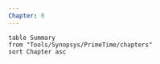 ```yaml
---
Chapter: 0
---
```


```dataview
table Summary
from "Tools/Synopsys/PrimeTime/chapters"
sort Chapter asc
```

